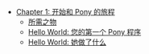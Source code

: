 * [Chapter 1: 开始和 Pony 的旅程](getting-started/index.md)
  * [所需之物](getting-started/what-you-need.md)
  * [Hello World: 您的第一个 Pony 程序](getting-started/hello-world.md)
  * [Hello World: 她做了什么](getting-started/how-it-works.md)